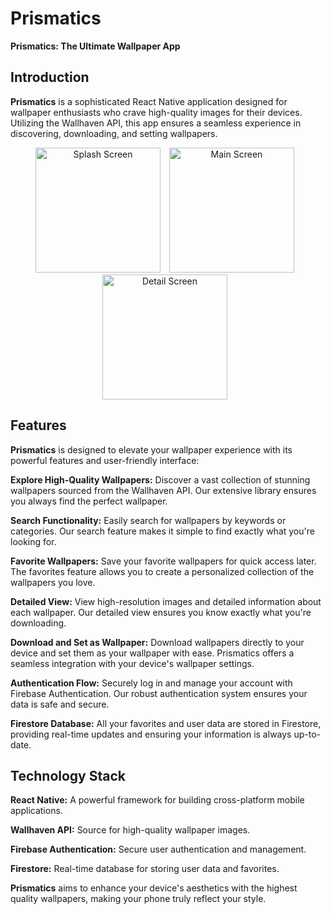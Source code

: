 # Prismatics
**Prismatics: The Ultimate Wallpaper App**

## Introduction

**Prismatics** is a sophisticated React Native application designed for wallpaper enthusiasts who crave high-quality images for their devices. Utilizing the Wallhaven API, this app ensures a seamless experience in discovering, downloading, and setting wallpapers.

<p align="center">
  <img src="https://firebasestorage.googleapis.com/v0/b/r-n-lab-2.appspot.com/o/Simulator%20Screenshot%20-%20iPhone%2015%20Pro%20-%202024-08-06%20at%2017.50.03.png?alt=media&token=a8c53e62-5539-4926-9a78-b037654078db" alt="Splash Screen" width="200" style="margin-right: 10px;" />
  <img src="https://firebasestorage.googleapis.com/v0/b/r-n-lab-2.appspot.com/o/Simulator%20Screenshot%20-%20iPhone%2015%20Pro%20-%202024-08-06%20at%2017.51.08.png?alt=media&token=fbda6670-342f-4b42-a789-afaa7dd223b7" alt="Main Screen" width="200" style="margin-right: 10px;" />
  <img src="https://firebasestorage.googleapis.com/v0/b/r-n-lab-2.appspot.com/o/Simulator%20Screenshot%20-%20iPhone%2015%20Pro%20-%202024-08-06%20at%2017.51.19.png?alt=media&token=822fb66c-cab2-4c83-b6a9-6b6b254e35fb" alt="Detail Screen" width="200" style="margin-right: 10px;" />
</p>

## Features
**Prismatics** is designed to elevate your wallpaper experience with its powerful features and user-friendly interface:

**Explore High-Quality Wallpapers:** Discover a vast collection of stunning wallpapers sourced from the Wallhaven API. Our extensive library ensures you always find the perfect wallpaper.

**Search Functionality:** Easily search for wallpapers by keywords or categories. Our search feature makes it simple to find exactly what you're looking for.

**Favorite Wallpapers:** Save your favorite wallpapers for quick access later. The favorites feature allows you to create a personalized collection of the wallpapers you love.

**Detailed View:** View high-resolution images and detailed information about each wallpaper. Our detailed view ensures you know exactly what you're downloading.

**Download and Set as Wallpaper:** Download wallpapers directly to your device and set them as your wallpaper with ease. Prismatics offers a seamless integration with your device's wallpaper settings.

**Authentication Flow:** Securely log in and manage your account with Firebase Authentication. Our robust authentication system ensures your data is safe and secure.

**Firestore Database:** All your favorites and user data are stored in Firestore, providing real-time updates and ensuring your information is always up-to-date.

## Technology Stack

**React Native:** A powerful framework for building cross-platform mobile applications.

**Wallhaven API:** Source for high-quality wallpaper images.

**Firebase Authentication:** Secure user authentication and management.

**Firestore:** Real-time database for storing user data and favorites.

**Prismatics** aims to enhance your device's aesthetics with the highest quality wallpapers, making your phone truly reflect your style.

